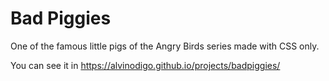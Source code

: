 # Bad Piggies
One of the famous little pigs of the Angry Birds series made with CSS only.

You can see it in https://alvinodigo.github.io/projects/badpiggies/

